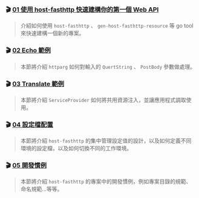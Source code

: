 
### 🎬 [01 使用 **host-fasthttp** 快速建構你的第一個 Web API](01_QUICK_START.md)
> 介紹如何使用 `host-fasthttp` 、 `gen-host-fasthttp-resource` 等 go tool 來快速建構一個新的專案。

### 🎬 [02 Echo 範例](02_ECHO_EXAMPLE.md)
> 本節將介紹 `httparg` 如何對輸入的 `QuertString` 、 `PostBody` 參數做處理。

### 🎬 [03 Translate 範例](03_TRANSLATE_EXAMPLE.md)
> 本節將介紹 `ServiceProvider` 如何將共用資源注入，並讓應用程式調取使用。

### 🎬 [04 設定檔配置](04_APP_CONFIGURATION.md)
> 本節將介紹 `host-fasthttp` 的集中管理設定值的設計，以及如何定義不同環境的設定檔，以及如何切換不同的工作環境。

### 🎬 [05 開發慣例](05_CODING_CONVENTIONS.md)
> 本節將介紹 `host-fasthttp` 的專案中的開發慣例，例如專案目錄的規範、命名規範...等等。
